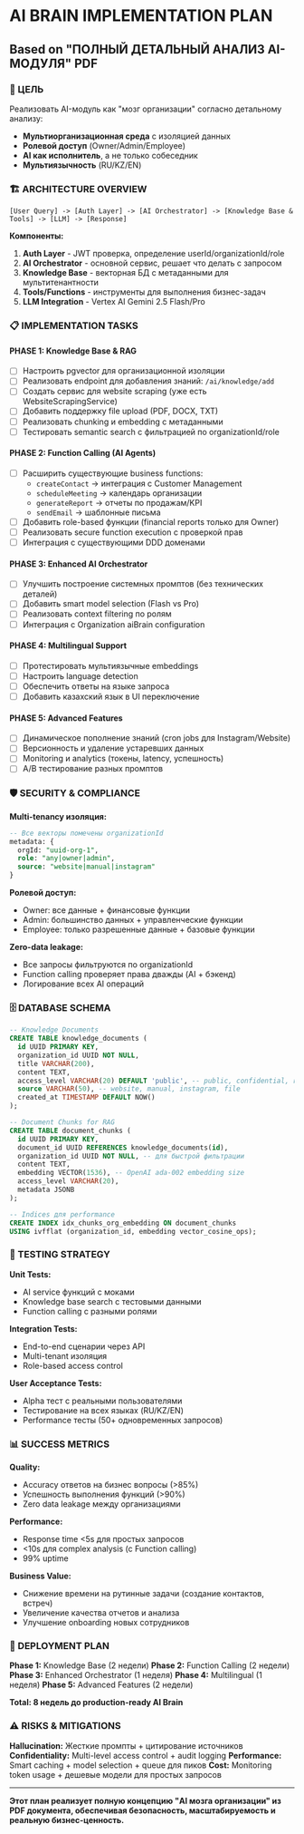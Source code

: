 # AI BRAIN IMPLEMENTATION PLAN
## Based on "ПОЛНЫЙ ДЕТАЛЬНЫЙ АНАЛИЗ AI-МОДУЛЯ" PDF

### 🎯 ЦЕЛЬ
Реализовать AI-модуль как "мозг организации" согласно детальному анализу:
- **Мультиорганизационная среда** с изоляцией данных
- **Ролевой доступ** (Owner/Admin/Employee)
- **AI как исполнитель**, а не только собеседник
- **Мультиязычность** (RU/KZ/EN)

### 🏗️ ARCHITECTURE OVERVIEW

```
[User Query] -> [Auth Layer] -> [AI Orchestrator] -> [Knowledge Base & Tools] -> [LLM] -> [Response]
```

**Компоненты:**
1. **Auth Layer** - JWT проверка, определение userId/organizationId/role
2. **AI Orchestrator** - основной сервис, решает что делать с запросом
3. **Knowledge Base** - векторная БД с метаданными для мультитенантности
4. **Tools/Functions** - инструменты для выполнения бизнес-задач
5. **LLM Integration** - Vertex AI Gemini 2.5 Flash/Pro

### 📋 IMPLEMENTATION TASKS

#### PHASE 1: Knowledge Base & RAG
- [ ] Настроить pgvector для организационной изоляции
- [ ] Реализовать endpoint для добавления знаний: `/ai/knowledge/add`
- [ ] Создать сервис для website scraping (уже есть WebsiteScrapingService)
- [ ] Добавить поддержку file upload (PDF, DOCX, TXT)
- [ ] Реализовать chunking и embedding с метаданными
- [ ] Тестировать semantic search с фильтрацией по organizationId/role

#### PHASE 2: Function Calling (AI Agents)
- [ ] Расширить существующие business functions:
  - `createContact` -> интеграция с Customer Management
  - `scheduleMeeting` -> календарь организации
  - `generateReport` -> отчеты по продажам/KPI
  - `sendEmail` -> шаблонные письма
- [ ] Добавить role-based функции (financial reports только для Owner)
- [ ] Реализовать secure function execution с проверкой прав
- [ ] Интеграция с существующими DDD доменами

#### PHASE 3: Enhanced AI Orchestrator
- [ ] Улучшить построение системных промптов (без технических деталей)
- [ ] Добавить smart model selection (Flash vs Pro)
- [ ] Реализовать context filtering по ролям
- [ ] Интеграция с Organization aiBrain configuration

#### PHASE 4: Multilingual Support
- [ ] Протестировать мультиязычные embeddings
- [ ] Настроить language detection
- [ ] Обеспечить ответы на языке запроса
- [ ] Добавить казахский язык в UI переключение

#### PHASE 5: Advanced Features
- [ ] Динамическое пополнение знаний (cron jobs для Instagram/Website)
- [ ] Версионность и удаление устаревших данных
- [ ] Monitoring и analytics (токены, latency, успешность)
- [ ] A/B тестирование разных промптов

### 🛡️ SECURITY & COMPLIANCE

**Multi-tenancy изоляция:**
```sql
-- Все векторы помечены organizationId
metadata: {
  orgId: "uuid-org-1",
  role: "any|owner|admin",
  source: "website|manual|instagram"
}
```

**Ролевой доступ:**
- Owner: все данные + финансовые функции
- Admin: большинство данных + управленческие функции
- Employee: только разрешенные данные + базовые функции

**Zero-data leakage:**
- Все запросы фильтруются по organizationId
- Function calling проверяет права дважды (AI + бэкенд)
- Логирование всех AI операций

### 🗄️ DATABASE SCHEMA

```sql
-- Knowledge Documents
CREATE TABLE knowledge_documents (
  id UUID PRIMARY KEY,
  organization_id UUID NOT NULL,
  title VARCHAR(200),
  content TEXT,
  access_level VARCHAR(20) DEFAULT 'public', -- public, confidential, restricted
  source VARCHAR(50), -- website, manual, instagram, file
  created_at TIMESTAMP DEFAULT NOW()
);

-- Document Chunks for RAG
CREATE TABLE document_chunks (
  id UUID PRIMARY KEY,
  document_id UUID REFERENCES knowledge_documents(id),
  organization_id UUID NOT NULL, -- для быстрой фильтрации
  content TEXT,
  embedding VECTOR(1536), -- OpenAI ada-002 embedding size
  access_level VARCHAR(20),
  metadata JSONB
);

-- Indices для performance
CREATE INDEX idx_chunks_org_embedding ON document_chunks
USING ivfflat (organization_id, embedding vector_cosine_ops);
```

### 🧪 TESTING STRATEGY

**Unit Tests:**
- AI service функций с моками
- Knowledge base search с тестовыми данными
- Function calling с разными ролями

**Integration Tests:**
- End-to-end сценарии через API
- Multi-tenant изоляция
- Role-based access control

**User Acceptance Tests:**
- Alpha тест с реальными пользователями
- Тестирование на всех языках (RU/KZ/EN)
- Performance тесты (50+ одновременных запросов)

### 📊 SUCCESS METRICS

**Quality:**
- Accuracy ответов на бизнес вопросы (>85%)
- Успешность выполнения функций (>90%)
- Zero data leakage между организациями

**Performance:**
- Response time <5s для простых запросов
- <10s для complex analysis (с Function calling)
- 99% uptime

**Business Value:**
- Снижение времени на рутинные задачи (создание контактов, встреч)
- Увеличение качества отчетов и анализа
- Улучшение onboarding новых сотрудников

### 🚀 DEPLOYMENT PLAN

**Phase 1:** Knowledge Base (2 недели)
**Phase 2:** Function Calling (2 недели)
**Phase 3:** Enhanced Orchestrator (1 неделя)
**Phase 4:** Multilingual (1 неделя)
**Phase 5:** Advanced Features (2 недели)

**Total: 8 недель до production-ready AI Brain**

### ⚠️ RISKS & MITIGATIONS

**Hallucination:** Жесткие промпты + цитирование источников
**Confidentiality:** Multi-level access control + audit logging
**Performance:** Smart caching + model selection + queue для пиков
**Cost:** Monitoring token usage + дешевые модели для простых запросов

---

**Этот план реализует полную концепцию "AI мозга организации" из PDF документа, обеспечивая безопасность, масштабируемость и реальную бизнес-ценность.**